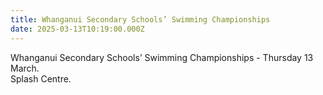 ```yaml
---
title: Whanganui Secondary Schools’ Swimming Championships
date: 2025-03-13T10:19:00.000Z
---
```

Whanganui Secondary Schools’ Swimming Championships - Thursday 13 March.  
Splash Centre.
